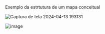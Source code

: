 Exemplo da estrtutura de um mapa conceitual

![Captura de tela 2024-04-13 193131](https://github.com/JoaoEnrique/mapa-conceital-cmap/assets/87030375/682dc235-dc54-4a0c-a7e2-20b2be8144b4)

![image](https://github.com/JoaoEnrique/mapa-conceital-cmap/assets/87030375/d4832b1a-12d4-4b22-9d4c-1a0b3b4a7548)
